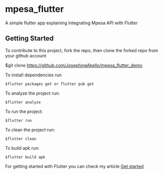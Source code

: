 # mpesa_flutter

A simple flutter app explaining integrating Mpesa API with Flutter

## Getting Started

To contribute to this project, fork the repo, then clone the forked repo from your github account

$git clone https://github.com/JosephineAkello/mpesa_flutter_demo

To install dependencies run

    $flutter packages get or flutter pub get
        
To analyze the project run:

    $flutter analyze

To run the project:

    $flutter run

To clean the project run:

    $flutter clean

To build apk run:

    $flutter build apk

For getting started with Flutter you can check my article 
[Get started](https://medium.com/podiihq/how-to-get-started-on-fun-flutter-699c81c89a8f)

